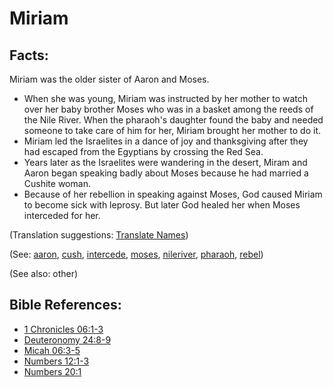 # Miriam #

## Facts: ##

Miriam was the older sister of Aaron and Moses.

* When she was young, Miriam was instructed by her mother to watch over her baby brother Moses who was in a basket among the reeds of the Nile River. When the pharaoh's daughter found the baby and needed someone to take care of him for her, Miriam brought her mother to do it.
* Miriam led the Israelites in a dance of joy and thanksgiving after they had escaped from the Egyptians by crossing the Red Sea.
* Years later as the Israelites were wandering in the desert, Miram and Aaron began speaking badly about Moses because he had married a Cushite woman.
* Because of her rebellion in speaking against Moses, God caused Miriam to become sick with leprosy. But later God healed her when Moses interceded for her.

(Translation suggestions: [Translate Names](https://git.door43.org/Door43/en-ta-translate-vol1/src/master/content/translate_names.md))

(See: [aaron](../other/aaron.md), [cush](../other/cush.md), [intercede](../kt/intercede.md), [moses](../other/moses.md), [nileriver](../other/nileriver.md), [pharaoh](../other/pharaoh.md), [rebel](../other/rebel.md))

(See also: other)

## Bible References: ##

* [1 Chronicles 06:1-3](https://door43.org/en/bible/notes/1ch/06/01)
* [Deuteronomy 24:8-9](https://door43.org/en/bible/notes/deu/24/08)
* [Micah 06:3-5](https://door43.org/en/bible/notes/mic/06/03)
* [Numbers 12:1-3](https://door43.org/en/bible/notes/num/12/01)
* [Numbers 20:1](https://door43.org/en/bible/notes/num/20/01)

